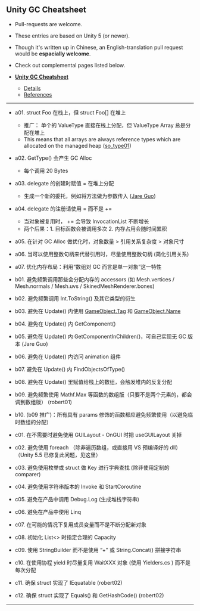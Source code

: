 
## Unity GC Cheatsheet

- Pull-requests are welcome. 
- These entries are based on Unity 5 (or newer).
- Though it's written up in Chinese, an English-translation pull request would be **espacially welcome**. 
- Check out complemental pages listed below.

- [**Unity GC Cheatsheet**](unity-gc-cheatsheet.md)
    + [Details](unity-gc-cheatsheet-details.md)
    + [References](unity-gc-cheatsheet-references)

--------------------------

- a01. struct Foo 在栈上，但 struct Foo[] 在堆上
    + 推广： 单个的 ValueType 直接在栈上分配，但 ValueType Array 总是分配在堆上
    + This means that all arrays are always reference types which are allocated on the managed heap ([so_type01](http://stackoverflow.com/questions/1533757/is-int-a-reference-type-or-a-value-type))
- a02. GetType() 会产生 GC Alloc
    + 每个调用 20 Bytes
- a03. delegate 的创建时赋值 = 在堆上分配
    + 生成一个新的委托，例如将方法做为参数传入 ([Jare Guo](https://www.zhihu.com/question/26779558/answer/34015434))
- a04. delegate 的注册请使用 = 而不是 +=
    + 当对象被复用时， += 会导致 InvocationList 不断增长
    + 两个后果：1. 目标函数会被调用多次 2. 内存占用会随时间累积
- a05. 在针对 GC Alloc 做优化时，对象数量 > 引用关系复杂度 > 对象尺寸
- a06. 当可以使用整数句柄来代替引用时，尽量使用整数句柄 (简化引用关系)
- a07. 优化内存布局：利用“数组对 GC 而言是单一对象”这一特性

- b01. 避免频繁调用那些会分配内存的 accessors  (如 Mesh.vertices / Mesh.normals / Mesh.uvs / SkinedMeshRenderer.bones)
- b02. 避免频繁调用 Int.ToString() 及其它类型的衍生
- b03. 避免在 Update() 内使用 [GameObject.Tag](http://answers.unity3d.com/questions/1010251/gameobjecttag-without-gc-allocation.html) 和 [GameObject.Name](http://forum.unity3d.com/threads/unityengine-object-name-allocates-for-each-access.237380/)
- b04. 避免在 Update() 内 GetComponent() 
- b05. 避免在 Update() 内 GetComponentInChildren()，可自己实现无 GC 版本 (Jare Guo)
- b06. 避免在 Update() 内访问 animation 组件
- b07. 避免在 Update() 内 FindObjectsOfType()
- b08. 避免在 Update() 里赋值给栈上的数组，会触发堆内的反复分配
- b09. 避免频繁使用 Mathf.Max 等函数的数组版（只要不是两个元素的，都会调到数组版） (robert01) 
- b10. (b09 推广)：所有具有 params 修饰的函数都应避免频繁使用（以避免临时数组的分配）

- c01. 在不需要时避免使用 GUILayout - OnGUI 时把 useGUILayout 关掉
- c02. 避免使用 foreach （除非遍历数组，或直接用 VS 预编译好的 dll）（Unity 5.5 已修复此问题，见这里）
- c03. 避免使用枚举或 struct 做 Key 进行字典查找 (除非使用定制的 comparer)
- c04. 避免使用字符串版本的 Invoke 和 StartCoroutine
- c05. 避免在产品中调用 Debug.Log (生成堆栈字符串)
- c06. 避免在产品中使用 Linq
- c07. 在可能的情况下复用成员变量而不是不断分配新对象
- c08. 初始化 List<> 时指定合理的 Capacity
- c09. 使用 StringBuilder 而不是使用 “+” 或 String.Concat() 拼接字符串
- c10. 在使用协程 yield 时尽量复用 WaitXXX 对象 (使用 Yielders.cs ) 而不是每次分配
- c11. 确保 struct 实现了 IEquatable<T> (robert02)
- c12. 确保 struct 实现了 Equals() 和 GetHashCode() (robert02)

--------------------------





